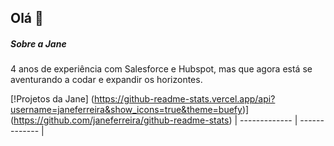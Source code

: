 ## Olá 👋

##### Sobre a Jane
4 anos de experiência com Salesforce e Hubspot, mas que agora está se aventurando a codar e expandir os horizontes.

[!Projetos da Jane] (https://github-readme-stats.vercel.app/api?username=janeferreira&show_icons=true&theme=buefy)](https://github.com/janeferreira/github-readme-stats)
| ------------- | ------------- |

<!--
**janeferreira/janeferreira** is a ✨ _special_ ✨ repository because its `README.md` (this file) appears on your GitHub profile.

Here are some ideas to get you started:

- 🔭 I’m currently working on ...
- 🌱 I’m currently learning ...
- 👯 I’m looking to collaborate on ...
- 🤔 I’m looking for help with ...
- 💬 Ask me about ...
- 📫 How to reach me: ...
- 😄 Pronouns: ...
- ⚡ Fun fact: ...
-->

